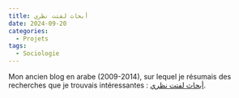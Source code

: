```yaml
---
title: أبحاث لفتت نظري
date: 2024-09-20
categories:
  - Projets
tags:
  - Sociologie
---
```


Mon ancien blog en arabe (2009-2014), sur lequel je résumais des recherches que je trouvais intéressantes : [أبحاث لفتت نظري](https://benjamingeer.blogspot.com/).
